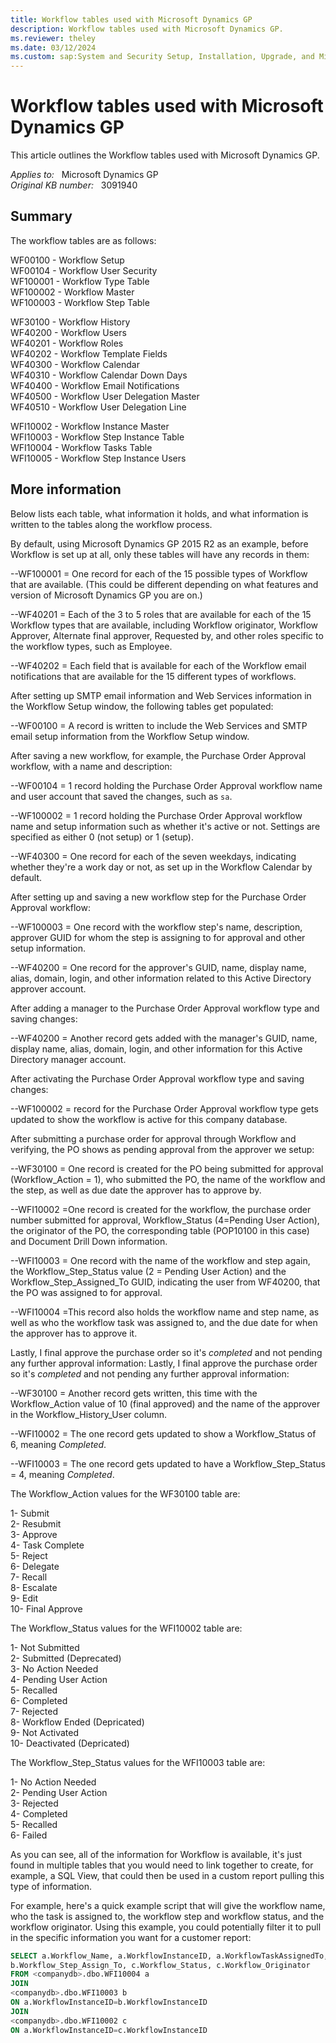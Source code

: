 ```yaml
---
title: Workflow tables used with Microsoft Dynamics GP
description: Workflow tables used with Microsoft Dynamics GP.
ms.reviewer: theley
ms.date: 03/12/2024
ms.custom: sap:System and Security Setup, Installation, Upgrade, and Migrations
---
```

# Workflow tables used with Microsoft Dynamics GP

This article outlines the Workflow tables used with Microsoft Dynamics GP.

_Applies to:_ &nbsp; Microsoft Dynamics GP  
_Original KB number:_ &nbsp; 3091940

## Summary

The workflow tables are as follows:

WF00100 - Workflow Setup  
WF00104 - Workflow User Security  
WF100001 - Workflow Type Table  
WF100002 - Workflow Master  
WF100003 - Workflow Step Table

WF30100 - Workflow History  
WF40200 - Workflow Users  
WF40201 - Workflow Roles  
WF40202 - Workflow Template Fields  
WF40300 - Workflow Calendar  
WF40310 - Workflow Calendar Down Days  
WF40400 - Workflow Email Notifications  
WF40500 - Workflow User Delegation Master  
WF40510 - Workflow User Delegation Line

WFI10002 - Workflow Instance Master  
WFI10003 - Workflow Step Instance Table  
WFI10004 - Workflow Tasks Table  
WFI10005 - Workflow Step Instance Users

## More information

Below lists each table, what information it holds, and what information is written to the tables along the workflow process.

By default, using Microsoft Dynamics GP 2015 R2 as an example, before Workflow is set up at all, only these tables will have any records in them:

--WF100001 = One record for each of the 15 possible types of Workflow that are available. (This could be different depending on what features and version of Microsoft Dynamics GP you are on.)

--WF40201 = Each of the 3 to 5 roles that are available for each of the 15 Workflow types that are available, including Workflow originator, Workflow Approver, Alternate final approver, Requested by, and other roles specific to the workflow types, such as Employee.

--WF40202 = Each field that is available for each of the Workflow email notifications that are available for the 15 different types of workflows.

After setting up SMTP email information and Web Services information in the Workflow Setup window, the following tables get populated:

--WF00100 = A record is written to include the Web Services and SMTP email setup information from the Workflow Setup window.

After saving a new workflow, for example, the Purchase Order Approval workflow, with a name and description:

--WF00104 = 1 record holding the Purchase Order Approval workflow name and user account that saved the changes, such as `sa`.

--WF100002 = 1 record holding the Purchase Order Approval workflow name and setup information such as whether it's active or not. Settings are specified as either 0 (not setup) or 1 (setup).

--WF40300 = One record for each of the seven weekdays, indicating whether they're a work day or not, as set up in the Workflow Calendar by default.

After setting up and saving a new workflow step for the Purchase Order Approval workflow:

--WF100003 = One record with the workflow step's name, description, approver GUID for whom the step is assigning to for approval and other setup information.

--WF40200 = One record for the approver's GUID, name, display name, alias, domain, login, and other information related to this Active Directory approver account.

After adding a manager to the Purchase Order Approval workflow type and saving changes:

--WF40200 = Another record gets added with the manager's GUID, name, display name, alias, domain, login, and other information for this Active Directory manager account.

After activating the Purchase Order Approval workflow type and saving changes:

--WF100002 = record for the Purchase Order Approval workflow type gets updated to show the workflow is active for this company database.

After submitting a purchase order for approval through Workflow and verifying, the PO shows as pending approval from the approver we setup:

--WF30100 = One record is created for the PO being submitted for approval (Workflow_Action = 1), who submitted the PO, the name of the workflow and the step, as well as due date the approver has to approve by.

--WFI10002 =One record is created for the workflow, the purchase order number submitted for approval, Workflow_Status (4=Pending User Action), the originator of the PO, the corresponding table (POP10100 in this case) and Document Drill Down information.

--WFI10003 = One record with the name of the workflow and step again, the Workflow_Step_Status value (2 = Pending User Action) and the Workflow_Step_Assigned_To GUID, indicating the user from WF40200, that the PO was assigned to for approval.

--WFI10004 =This record also holds the workflow name and step name, as well as who the workflow task was assigned to, and the due date for when the approver has to approve it.

Lastly, I final approve the purchase order so it's *completed* and not pending any further approval information: Lastly, I final approve the purchase order so it's *completed* and not pending any further approval information:

--WF30100 = Another record gets written, this time with the Workflow_Action value of 10 (final approved) and the name of the approver in the Workflow_History_User column.

--WFI10002 = The one record gets updated to show a Workflow_Status of 6, meaning *Completed*.

--WFI10003 = The one record gets updated to have a Workflow_Step_Status = 4, meaning *Completed*.

The Workflow_Action values for the WF30100 table are:

1- Submit  
2- Resubmit  
3- Approve  
4- Task Complete  
5- Reject  
6- Delegate  
7- Recall  
8- Escalate  
9- Edit  
10- Final Approve

The Workflow_Status values for the WFI10002 table are:

1- Not Submitted  
2- Submitted (Deprecated)  
3- No Action Needed  
4- Pending User Action  
5- Recalled  
6- Completed  
7- Rejected  
8- Workflow Ended (Depricated)  
9- Not Activated  
10- Deactivated (Depricated)

The Workflow_Step_Status values for the WFI10003 table are:

1- No Action Needed  
2- Pending User Action  
3- Rejected  
4- Completed  
5- Recalled  
6- Failed

As you can see, all of the information for Workflow is available, it's just found in multiple tables that you would need to link together to create, for example, a SQL View, that could then be used in a custom report pulling this type of information.

For example, here's a quick example script that will give the workflow name, who the task is assigned to, the workflow step and workflow status, and the workflow originator. Using this example, you could potentially filter it to pull in the specific information you want for a customer report:

```sql
SELECT a.Workflow_Name, a.WorkflowInstanceID, a.WorkflowTaskAssignedTo, b.Workflow_Step_Status, 
b.Workflow_Step_Assign_To, c.Workflow_Status, c.Workflow_Originator
FROM <companydb>.dbo.WFI10004 a
JOIN
<companydb>.dbo.WFI10003 b
ON a.WorkflowInstanceID=b.WorkflowInstanceID
JOIN
<companydb>.dbo.WFI10002 c
ON a.WorkflowInstanceID=c.WorkflowInstanceID
```
